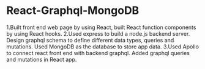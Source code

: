 # React-Graphql-MongoDB
1.Built front end web page by using React, built React function components by using React hooks.
2.Used express to build a node.js backend server. Design graphql schema to define different data types, queries and mutations. Used MongoDB as the database to store app data.
3.Used Apollo to connect react front end with backend graphql. Added graphql queries and mutations in React app.

